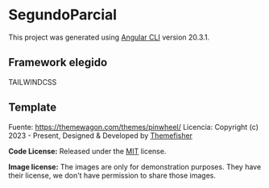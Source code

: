 # SegundoParcial

This project was generated using [Angular CLI](https://github.com/angular/angular-cli) version 20.3.1.

## Framework elegido
TAILWINDCSS

## Template
Fuente: https://themewagon.com/themes/pinwheel/
Licencia:
Copyright (c) 2023 - Present, Designed & Developed by [Themefisher](https://themefisher.com/)

**Code License:** Released under the [MIT](https://github.com./themefisher/pinwheel-tailwind/blob/main/LICENSE) license.

**Image license:** The images are only for demonstration purposes. They have their license, we don't have permission to share those images.
